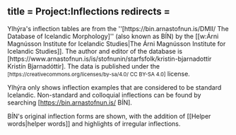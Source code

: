 title = Project:Inflections
redirects =
---

<div class="book">
Ylhýra's inflection tables are from the ''[https://bin.arnastofnun.is/DMII/ The Database of Icelandic Morphology]'' (also known as BÍN) by the [[w:Árni Magnússon Institute for Icelandic Studies|The Árni Magnússon Institute for Icelandic Studies]]. The author and editor of the database is [https://www.arnastofnun.is/is/stofnunin/starfsfolk/kristin-bjarnadottir Kristín Bjarnadóttir]. The data is published under the <small>[https://creativecommons.org/licenses/by-sa/4.0/ CC BY-SA 4.0]</small> license.

Ylhýra only shows inflection examples that are considered to be standard Icelandic. Non-standard and colloquial inflections can be found by searching [https://bin.arnastofnun.is/ BÍN].

BÍN's original inflection forms are shown, with the addition of [[Helper words|helper words]] and highlights of irregular inflections.
</div>